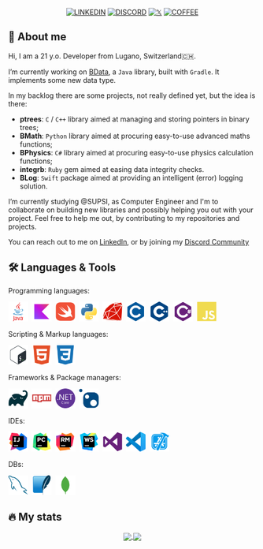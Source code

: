 <div id="header" align="center">
    
  [![LINKEDIN](https://img.shields.io/badge/LinkedIn-blue?logo=linkedin&logoColor=white&style=for-the-badge)](https://linkedin.com/in/lucamazzza)
  [![DISCORD](https://img.shields.io/badge/Discord-5865F2?logo=discord&logoColor=white&style=for-the-badge)](https://discord.gg/B3yXwmHb2V)
  [![𝕏](https://img.shields.io/badge/Twitter-black?logo=x&logoColor=white&style=for-the-badge)](https://twitter.com/mazluc_ch)
  [![COFFEE](https://img.shields.io/badge/Buy_me_a_coffee-red?style=for-the-badge)](https://github.com/sponsors/lucamazzza?frequency=one-time&sponsor=lucamazzza)

  
  
</div>


## 👤 About me
Hi, I am a 21 y.o. Developer from Lugano, Switzerland🇨🇭.

I’m currently working on [BData](https://github.com/lucamazzza/BData.git), a `Java` library, built with `Gradle`. It implements some new data type.

In my backlog there are some projects, not really defined yet, but the idea is there:
* **ptrees**: `C` / `C++` library aimed at managing and storing pointers in binary trees;
* **BMath**: `Python` library aimed at procuring easy-to-use advanced maths functions;
* **BPhysics**: `C#` library aimed at procuring easy-to-use physics calculation functions;
* **integrb**: `Ruby` gem aimed at easing data integrity checks.
* **BLog**: `Swift` package aimed at providing an intelligent (error) logging solution.

I’m currently studying @SUPSI, as Computer Engineer and I'm to collaborate on building new libraries and possibly helping you out with your project. 
Feel free to help me out, by contributing to my repositories and projects.

You can reach out to me on [LinkedIn](https://linkedin.com/in/lucamazzza), or by joining my [Discord Community](https://discord.gg/B3yXwmHb2V)

## 🛠️ Languages & Tools

Programming languages:

<a href="https://github.com/lucamazzza?tab=repositories&q=&type=&language=java&sort=" target="_blank" style="text-decoration: none;"><img src="https://github.com/devicons/devicon/blob/master/icons/java/java-original-wordmark.svg" title="Java" alt="Java" width="40" height="40"/></a>&nbsp;
<a href="https://github.com/lucamazzza?tab=repositories&q=&type=&language=kotlin&sort=" target="_blank" style="text-decoration: none;"><img src="https://github.com/devicons/devicon/blob/master/icons/kotlin/kotlin-original.svg" title="Kotlin" alt="Kotlin" width="40" height="40"/></a>&nbsp;
<a href="https://github.com/lucamazzza?tab=repositories&q=&type=&language=swift&sort=" target="_blank" style="text-decoration: none;"><img src="https://github.com/devicons/devicon/blob/master/icons/swift/swift-original.svg" title="Swift"  alt="Swift" width="40" height="40"/></a>&nbsp;
<a href="https://github.com/lucamazzza?tab=repositories&q=&type=&language=python&sort=" target="_blank" style="text-decoration: none;"><img src="https://github.com/devicons/devicon/blob/master/icons/python/python-original.svg" title="Pyhton"  alt="Python" width="40" height="40"/></a>&nbsp;
<a href="https://github.com/lucamazzza?tab=repositories&q=&type=&language=ruby&sort=" target="_blank" style="text-decoration: none;"><img src="https://github.com/devicons/devicon/blob/master/icons/ruby/ruby-plain.svg" title="Ruby"  alt="Ruby" width="40" height="40"/></a>&nbsp;
<a href="https://github.com/lucamazzza?tab=repositories&q=&type=&language=c&sort=" target="_blank" style="text-decoration: none;"><img src="https://github.com/devicons/devicon/blob/master/icons/c/c-plain.svg" title="C"  alt="C" width="40" height="40"/></a>&nbsp;
<a href="https://github.com/lucamazzza?tab=repositories&q=&type=&language=c%2B%2B&sort=" target="_blank" style="text-decoration: none;"><img src="https://github.com/devicons/devicon/blob/master/icons/cplusplus/cplusplus-plain.svg" title="C++"  alt="C++" width="40" height="40"/></a>&nbsp;
<a href="https://github.com/lucamazzza?tab=repositories&q=&type=&language=c%23&sort=" target="_blank" style="text-decoration: none;"><img src="https://github.com/devicons/devicon/blob/master/icons/csharp/csharp-plain.svg" title="C#"  alt="C#" width="40" height="40"/></a>&nbsp;
<a href="https://github.com/lucamazzza?tab=repositories&q=&type=&language=javascript&sort=" target="_blank" style="text-decoration: none;"><img src="https://github.com/devicons/devicon/blob/master/icons/javascript/javascript-plain.svg" title="Javascript" alt="Javascript" width="40" height="40"/></a>&nbsp;

Scripting & Markup languages:

<a href="https://github.com/lucamazzza?tab=repositories&q=&type=&language=shell&sort=" target="_blank" style="text-decoration: none;"><img src="https://github.com/devicons/devicon/blob/master/icons/bash/bash-original.svg" title="Bash"  alt="Bash" width="40" height="40"/></a>&nbsp;
<a href="https://github.com/lucamazzza?tab=repositories&q=&type=&language=html&sort=" target="_blank" style="text-decoration: none;"><img src="https://github.com/devicons/devicon/blob/master/icons/html5/html5-plain.svg" title="HTML5"  alt="HTML5" width="40" height="40"/></a>&nbsp;
<a href="https://github.com/lucamazzza?tab=repositories&q=&type=&language=css&sort=" target="_blank" style="text-decoration: none;"><img src="https://github.com/devicons/devicon/blob/master/icons/css3/css3-plain.svg" title="CSS3"  alt="CSS3" width="40" height="40"/></a>&nbsp;

Frameworks & Package managers:

<a href="https://gradle.org" target="_blank" style="text-decoration: none;"><img src="https://github.com/devicons/devicon/blob/master/icons/gradle/gradle-plain.svg" title="Gradle"  alt="Gradle" width="40" height="40"/></a>&nbsp;
<a href="https://www.npmjs.com" target="_blank" style="text-decoration: none;"><img src="https://github.com/devicons/devicon/blob/master/icons/npm/npm-original-wordmark.svg" title="NPM"  alt="NPM" width="40" height="40"/></a>&nbsp;
<a href="https://dotnet.microsoft.com" target="_blank" style="text-decoration: none;"><img src="https://github.com/devicons/devicon/blob/master/icons/dotnetcore/dotnetcore-original.svg" title=".NET"  alt=".NET" width="40" height="40"/></a>&nbsp;
<a href="https://www.nuget.org" target="_blank" style="text-decoration: none;"><img src="https://github.com/devicons/devicon/blob/master/icons/nuget/nuget-original.svg" title="NuGet"  alt="NuGet" width="40" height="40"/></a>&nbsp;

IDEs:

<a href="https://www.jetbrains.com/idea/" target="_blank" style="text-decoration: none;"><img src="https://github.com/devicons/devicon/blob/master/icons/intellij/intellij-original.svg" title="IntelliJ"  alt="IntelliJ" width="40" height="40"/></a>&nbsp;
<a href="https://www.jetbrains.com/pycharm/" target="_blank" style="text-decoration: none;"><img src="https://github.com/devicons/devicon/blob/master/icons/pycharm/pycharm-original.svg" title="PyCharm"  alt="PyCharm" width="40" height="40"/></a>&nbsp;
<a href="https://www.jetbrains.com/ruby/" target="_blank" style="text-decoration: none;"><img src="https://github.com/devicons/devicon/blob/master/icons/rubymine/rubymine-original.svg" title="RubyMine"  alt="RubyMine" width="40" height="40"/></a>&nbsp;
<a href="https://www.jetbrains.com/webstorm" target="_blank" style="text-decoration: none;"><img src="https://github.com/devicons/devicon/blob/master/icons/webstorm/webstorm-original.svg" title="WebStorm"  alt="WebStorm" width="40" height="40"/></a>&nbsp;
<a href="https://visualstudio.com" target="_blank" style="text-decoration: none;"><img src="https://github.com/devicons/devicon/blob/master/icons/visualstudio/visualstudio-plain.svg" title="VisualStudio"  alt="VisualStudio" width="40" height="40"/></a>&nbsp;
<a href="https://code.visualstudio.com" target="_blank" style="text-decoration: none;"><img src="https://github.com/devicons/devicon/blob/master/icons/vscode/vscode-original.svg" title="VSCode"  alt="VSCode" width="40" height="40"/></a>&nbsp;
<a href="https://developer.apple.com/xcode" target="_blank" style="text-decoration: none;"><img src="https://github.com/devicons/devicon/blob/master/icons/xcode/xcode-plain.svg" title="Xcode"  alt="Xcode" width="40" height="40"/></a>&nbsp;

DBs:

<a href="https://mysql.com" target="_blank" style="text-decoration: none;"><img src="https://github.com/devicons/devicon/blob/master/icons/mysql/mysql-plain.svg" title="MySQL"  alt="MySQL" width="40" height="40"/></a>&nbsp;
<a href="https://sqlite.org" target="_blank" style="text-decoration: none;"><img src="https://github.com/devicons/devicon/blob/master/icons/sqlite/sqlite-original.svg" title="SQLite"  alt="SQLite" width="40" height="40"/></a>&nbsp;
<a href="https://mongodb.com" target="_blank" style="text-decoration: none;"><img src="https://github.com/devicons/devicon/blob/master/icons/mongodb/mongodb-plain.svg" title="MongoDB"  alt="MongoDB" width="40" height="40"/></a>&nbsp;

## 🔥 My stats

<div id="header" align="center">
  <a href="https://github.com/lucamazzza/">
    <img height=150 align="center" src="https://github-readme-stats.vercel.app/api?username=lucamazzza&rank_icon=github&bg_color=111&title_color=fff&text_color=fff" />
  </a>
  <a href="https://github.com/lucamazzza">
    <img height=150 align="center" src="https://github-readme-stats.vercel.app/api/top-langs?username=lucamazzza&layout=compact&langs_count=8&bg_color=111&title_color=fff&text_color=fff" />
  </a>
</div>

